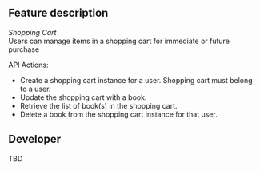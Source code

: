 ## Feature description
*Shopping Cart*\
Users can manage items in a shopping cart for immediate or future purchase

API Actions:
- Create a shopping cart instance for a user. Shopping cart must belong to a user.
- Update the shopping cart with a book.
- Retrieve the list of book(s) in the shopping cart.
- Delete a book from the shopping cart instance for that user.

## Developer
TBD
